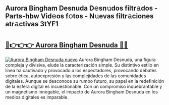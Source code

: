 ## Aurora Bingham Desnuda D𝚎sn𝚞dos filtr𝚊dos - Parts-hbw Vid𝚎os f𝚘tos - N𝚞evas filtr𝚊ciones atr𝚊ctivas 3tYF1

# <h2><a href="http://mb0nqr8.tromn.icu/?c=Aurora+Bingham+Desnuda">🔗👉👉👉 Aurora Bingham Desnuda 🔗🔗</a></h2>

[![Aurora Bingham Desnuda nuevo](https://i.imgur.com/pEAQMta.gif)](http://mb0nqr8.tromn.icu/?c=Aurora+Bingham+Desnuda)
Aurora Bingham Desnuda, una figura compleja y divisiva, elude la caracterización simple. Su distintivo estilo en línea ha cautivado y provocado a los espectadores, provocando debates sobre ética, autoexpresión y las complejidades de las comunidades digitales. Aunque se desconoce su rumbo futuro, su papel en la redefinición de la esfera digital es incuestionable. Con un compromiso inquebrantable y un magnetismo innegable, el impacto de Aurora Bingham Desnuda en los medios digitales es imparable.
